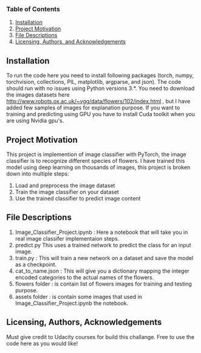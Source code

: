 ### Table of Contents

1. [Installation](#installation)
2. [Project Motivation](#motivation)
3. [File Descriptions](#files)
4. [Licensing, Authors, and Acknowledgements](#licensing)

## Installation <a name="installation"></a>

To run the code here you need to install following packages (torch, numpy, torchvision, collections, PIL, matplotlib, argparse, and json). The code should run with no issues using Python versions 3.*.
You need to download the images datasets here http://www.robots.ox.ac.uk/~vgg/data/flowers/102/index.html , but I have added few samples of images for explanation purpose.
If you want to training and predicting using GPU you have to install Cuda toolkit when you are using Nvidia gpu's.

## Project Motivation<a name="motivation"></a>

This project is implemention of image classifier with PyTorch, the image classifier is to recognize different species of flowers.
I have trained this model using deep learning on thousands of images, this project is broken down into multiple steps:
1. Load and preprocess the image dataset
2. Train the image classifier on your dataset
3. Use the trained classifier to predict image content

## File Descriptions <a name="files"></a>

1. Image_Classifier_Project.ipynb : Here a notebook that will take you in real image classifer implementaion steps.
2. predict.py This uses a trained network to predict the class for an input image.
3. train.py : This will train a new network on a dataset and save the model as a checkpoint.
4. cat_to_name.json : This will give you a dictionary mapping the integer encoded categories to the actual names of the flowers.
5. flowers folder : is contain list of flowers images for training and testing purpose.
6. assets folder : is contain some images that used in Image_Classifier_Project.ipynb the notebook.


## Licensing, Authors, Acknowledgements<a name="licensing"></a>
Must give credit to Udacity courses for build this challange. Free to use the code here as you would like!

